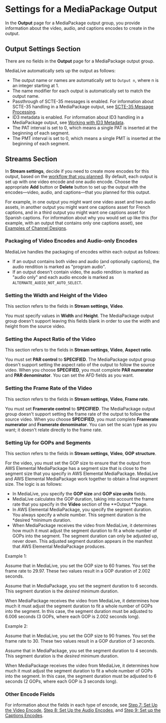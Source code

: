 # Settings for a MediaPackage Output<a name="output-settings-emp"></a>

In the **Output** page for a MediaPackage output group, you provide information about the video, audio, and captions encodes to create in the output\.

## Output Settings Section<a name="emp-output-section"></a>

There are no fields in the **Output** page for a MediaPackage output group\.

MediaLive automatically sets up the output as follows:
+ The output name or names are automatically set to `Output n`, where n is an integer starting at 1\. 
+ The name modifier for each output is automatically set to match the output name\.
+ Passthrough of SCTE\-35 messages is enabled\. For information about SCTE\-35 handling in a MediaPackage output, see [SCTE\-35 Message Processing](scte-35-message-processing.md)\.
+ ID3 metadata is enabled\. For information about ID3 handling in a MediaPackage output, see [Working with ID3 Metadata](id3-metadata.md)\.
+ The PAT interval is set to 0, which means a single PAT is inserted at the beginning of each segment\.
+ The PMT interval is set to 0, which means a single PMT is inserted at the beginning of each segment\.

## Streams Section<a name="emp-encode-packaging"></a>

In **Stream settings**, decide if you need to create more encodes for this output, based on the [workflow that you planned](planning-the-channel.md)\. By default, each output is set up with one video encode and one audio encode\. Choose the appropriate **Add** button or **Delete** button to set up the output with the encodes—video, audio, and captions—that you planned for this output\.

For example, in one output you might want one video asset and two audio assets, in another output you might want one captions asset for French captions, and in a third output you might want one captions asset for Spanish captions\. For information about why you would set up like this \(for example, with an output that contains only one captions asset\), see [Examples of Channel Designs](examples-channel-design.md)\.

### Packaging of Video Encodes and Audio\-only Encodes<a name="emp-audio-rendition-handling"></a>

MediaLive handles the packaging of encodes within each output as follows:
+ If an output contains both video and audio \(and optionally captions\), the audio rendition is marked as "program audio"\.
+ If an output doesn't contain video, the audio rendition is marked as "audio only" and each audio encode is marked as `ALTERNATE_AUDIO_NOT_AUTO_SELECT`\.

### Setting the Width and Height of the Video<a name="emp-width-height"></a>

This section refers to the fields in **Stream settings**, **Video**\.

You must specify values in **Width** and **Height**\. The MediaPackage output group doesn't support leaving this fields blank in order to use the width and height from the source video\.

### Setting the Aspect Ratio of the Video<a name="emp-aspect-ratio"></a>

This section refers to the fields in **Stream settings**, **Video**, **Aspect ratio**\.

You must set **PAR control** to **SPECIFIED**\. The MediaPackage output group doesn't support setting the aspect ratio of the output to follow the source video\. When you choose **SPECIFIED**, you must complete **PAR numerator** and **PAR denominator**\. You can set the AFD fields as you want\.

### Setting the Frame Rate of the Video<a name="emp-framerate"></a>

This section refers to the fields in **Stream settings**, **Video**, **Frame rate**\.

You must set **Framerate control** to **SPECIFIED**\. The MediaPackage output group doesn't support setting the frame rate of the output to follow the source video\. When you choose **SPECIFIED**, you must complete **Framerate numerator** and **Framerate denominator**\. You can set the scan type as you want; it doesn't relate directly to the frame rate\.

### Setting Up for GOPs and Segments<a name="emp-gop-segments"></a>

This section refers to the fields in **Stream settings**, **Video**, **GOP structure**\.

For the video, you must set the GOP size to ensure that the output from AWS Elemental MediaPackage has a segment size that is close to the segment size that you specify in AWS Elemental MediaPackage\. MediaLive and AWS Elemental MediaPackage work together to obtain a final segment size\. The logic is as follows:
+ In MediaLive, you specify the **GOP size** and **GOP size units** fields\.
+ MediaLive calculates the GOP duration, taking into account the frame rate that you specify in the **Video** section of the **Output **page\.
+ In AWS Elemental MediaPackage, you specify the segment duration\. You always specify a whole number\. This segment duration is the *desired *minimum duration\. 
+ When MediaPackage receives the video from MediaLive, it determines how much it must adjust the segment duration to fit a whole number of GOPs into the segment\. The segment duration can only be adjusted up, never down\. This adjusted segment duration appears in the manifest that AWS Elemental MediaPackage produces\.

Example 1:

Assume that in MediaLive, you set the GOP size to 60 frames\. You set the frame rate to 29\.97\. These two values result in a GOP duration of 2\.002 seconds\.

Assume that in MediaPackage, you set the segment duration to 6 seconds\. This segment duration is the *desired* minimum duration\.

When MediaPackage receives the video from MediaLive, it determines how much it must adjust the segment duration to fit a whole number of GOPs into the segment\. In this case, the segment duration must be adjusted to 6\.006 seconds \(3 GOPs, where each GOP is 2\.002 seconds long\)\. 

Example 2:

Assume that in MediaLive, you set the GOP size to 90 frames\. You set the frame rate to 30\. These two values result in a GOP duration of 3 seconds\.

Assume that in MediaPackage, you set the segment duration to 4 seconds\. This segment duration is the *desired* minimum duration\.

When MediaPackage receives the video from MediaLive, it determines how much it must adjust the segment duration to fit a whole number of GOPs into the segment\. In this case, the segment duration must be adjusted to 6 seconds \(2 GOPs, where each GOP is 3 seconds long\)\.

### Other Encode Fields<a name="emp-general-encode-settings"></a>

For information about the fields in each type of encode, see [Step 7: Set Up the Video Encode](creating-a-channel-step6.md), [Step 8: Set Up the Audio Encodes](creating-a-channel-step7.md), and [Step 9: Set up the Captions Encodes](creating-a-channel-step8.md)\. 
